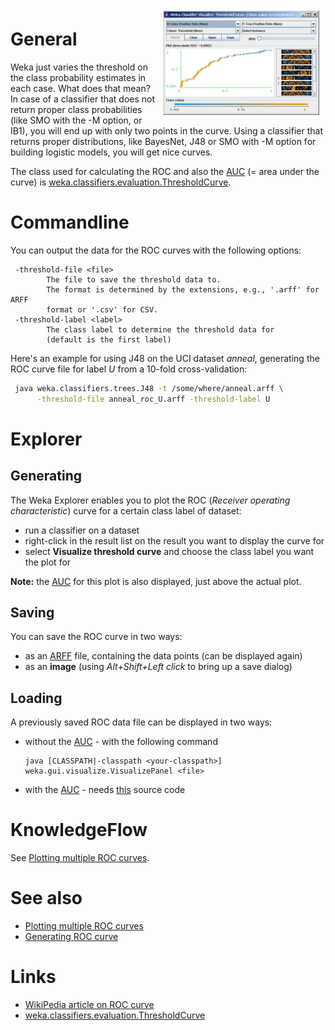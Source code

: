 <img style="float: right; margin: 10px; " width="250" src="../img/Breast-cancer_roc-curve.jpg">

# General
Weka just varies the threshold on the class probability estimates in each case. What does that mean? In case of a classifier that does not return proper class probabilities (like SMO with the -M option, or IB1), you will end up with only two points in the curve. Using a classifier that returns proper distributions, like BayesNet, J48 or SMO with -M option for building logistic models, you will get nice curves.

The class used for calculating the ROC and also the [AUC](auc.md) (= area under the curve) is [weka.classifiers.evaluation.ThresholdCurve](http://weka.sourceforge.net/doc.dev/weka/classifiers/evaluation/ThresholdCurve.html).

# Commandline
You can output the data for the ROC curves with the following options:

```
 -threshold-file <file>
        The file to save the threshold data to.
        The format is determined by the extensions, e.g., '.arff' for ARFF
        format or '.csv' for CSV.
 -threshold-label <label>
        The class label to determine the threshold data for
        (default is the first label)
```

Here's an example for using J48 on the UCI dataset *anneal*, generating the ROC curve file for label *U* from a 10-fold cross-validation:

```bash
 java weka.classifiers.trees.J48 -t /some/where/anneal.arff \
      -threshold-file anneal_roc_U.arff -threshold-label U
```

# Explorer
## Generating
The Weka Explorer enables you to plot the ROC (*Receiver operating characteristic*) curve for a certain class label of dataset:

* run a classifier on a dataset
* right-click in the result list on the result you want to display the curve for
* select **Visualize threshold curve** and choose the class label you want the plot for

**Note:** the [AUC](auc.md) for this plot is also displayed, just above the actual plot.

## Saving 
You can save the ROC curve in two ways:

* as an [ARFF](formats_and_processing/arff.md) file, containing the data points (can be displayed again)
* as an **image** (using *Alt+Shift+Left click* to bring up a save dialog)

## Loading
A previously saved ROC data file can be displayed in two ways:

* without the [AUC](auc.md) - with the following command

    ```
    java [CLASSPATH|-classpath <your-classpath>] weka.gui.visualize.VisualizePanel <file>
    ```

* with the [AUC](auc.md) - needs [this](visualization/visualizing_roc_curve.md) source code

# KnowledgeFlow
See [Plotting multiple ROC curves](plotting_multiple_roc_curves.md).

# See also
* [Plotting multiple ROC curves](plotting_multiple_roc_curves.md)
* [Generating ROC curve](generating_roc_curve.md)

# Links
* [WikiPedia article on ROC curve](http://en.wikipedia.org/wiki/ROC_Curve)
* [weka.classifiers.evaluation.ThresholdCurve](http://weka.sourceforge.net/doc.dev/weka/classifiers/evaluation/ThresholdCurve.html)

